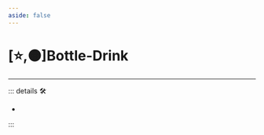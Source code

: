 ```yaml
---
aside: false
---
```

# [⭐,🟠]<labor>Bottle</labor>-<motor>Drink</motor>

---

<!-- =================================================== -->
<!-- =================================================== -->
<!-- =================================================== -->
<!-- =================================================== -->
<!-- =================================================== -->
::: details 🛠

-

:::
